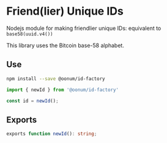 # Friend(lier) Unique IDs

Nodejs module for making friendlier unique IDs: equivalent to `base58(uuid.v4())`

This library uses the Bitcoin base-58 alphabet.

## Use

```bash
npm install --save @oonum/id-factory
```

```typescript
import { newId } from '@oonum/id-factory'

const id = newId();
```

## Exports

```typescript
exports function newId(): string;
```
